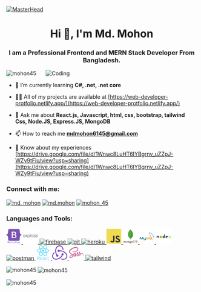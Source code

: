 [![MasterHead](https://i.ibb.co/5jfcL2y/giphy.gif)](https://rishavchanda.io)
<h1 align="center">Hi 👋, I'm Md. Mohon</h1>
<h3 align="center">I am a Professional Frontend and MERN Stack Developer From Bangladesh.</h3>
<img align="right" alt="Coding" width="400" src="https://cdn.dribbble.com/users/1059583/screenshots/4171367/coding-freak.gif">

<p align="left"> <img src="https://komarev.com/ghpvc/?username=mohon45&label=Profile%20views&color=0e75b6&style=flat" alt="mohon45" /> </p>

- 🌱 I’m currently learning **C#, .net, .net core**

- 👨‍💻 All of my projects are available at [https://web-developer-protfolio.netlify.app/](https://web-developer-protfolio.netlify.app/)

- 💬 Ask me about **React.js, Javascript, html, css, bootstrap, tailwind Css, Node.JS, Express.JS, MongoDB**

- 📫 How to reach me **mdmohon6145@gmail.com**

- 📄 Know about my experiences [https://drive.google.com/file/d/1Wnwc8LuHT6IYBgrnv_uZZpJ-WZy9tFiu/view?usp=sharing](https://drive.google.com/file/d/1Wnwc8LuHT6IYBgrnv_uZZpJ-WZy9tFiu/view?usp=sharing)

<h3 align="left">Connect with me:</h3>
<p align="left">
<a href="https://linkedin.com/in/md. mohon" target="blank"><img align="center" src="https://raw.githubusercontent.com/rahuldkjain/github-profile-readme-generator/master/src/images/icons/Social/linked-in-alt.svg" alt="md. mohon" height="30" width="40" /></a>
<a href="https://fb.com/md.mohon" target="blank"><img align="center" src="https://raw.githubusercontent.com/rahuldkjain/github-profile-readme-generator/master/src/images/icons/Social/facebook.svg" alt="md.mohon" height="30" width="40" /></a>
<a href="https://instagram.com/mohon_45" target="blank"><img align="center" src="https://raw.githubusercontent.com/rahuldkjain/github-profile-readme-generator/master/src/images/icons/Social/instagram.svg" alt="mohon_45" height="30" width="40" /></a>
</p>

<h3 align="left">Languages and Tools:</h3>
<p align="left"> <a href="https://getbootstrap.com" target="_blank" rel="noreferrer"> <img src="https://raw.githubusercontent.com/devicons/devicon/master/icons/bootstrap/bootstrap-plain-wordmark.svg" alt="bootstrap" width="40" height="40"/> </a> <a href="https://expressjs.com" target="_blank" rel="noreferrer"> <img src="https://raw.githubusercontent.com/devicons/devicon/master/icons/express/express-original-wordmark.svg" alt="express" width="40" height="40"/> </a> <a href="https://firebase.google.com/" target="_blank" rel="noreferrer"> <img src="https://www.vectorlogo.zone/logos/firebase/firebase-icon.svg" alt="firebase" width="40" height="40"/> </a> <a href="https://git-scm.com/" target="_blank" rel="noreferrer"> <img src="https://www.vectorlogo.zone/logos/git-scm/git-scm-icon.svg" alt="git" width="40" height="40"/> </a> <a href="https://heroku.com" target="_blank" rel="noreferrer"> <img src="https://www.vectorlogo.zone/logos/heroku/heroku-icon.svg" alt="heroku" width="40" height="40"/> </a> <a href="https://developer.mozilla.org/en-US/docs/Web/JavaScript" target="_blank" rel="noreferrer"> <img src="https://raw.githubusercontent.com/devicons/devicon/master/icons/javascript/javascript-original.svg" alt="javascript" width="40" height="40"/> </a> <a href="https://www.mongodb.com/" target="_blank" rel="noreferrer"> <img src="https://raw.githubusercontent.com/devicons/devicon/master/icons/mongodb/mongodb-original-wordmark.svg" alt="mongodb" width="40" height="40"/> </a> <a href="https://www.mysql.com/" target="_blank" rel="noreferrer"> <img src="https://raw.githubusercontent.com/devicons/devicon/master/icons/mysql/mysql-original-wordmark.svg" alt="mysql" width="40" height="40"/> </a> <a href="https://nodejs.org" target="_blank" rel="noreferrer"> <img src="https://raw.githubusercontent.com/devicons/devicon/master/icons/nodejs/nodejs-original-wordmark.svg" alt="nodejs" width="40" height="40"/> </a> <a href="https://postman.com" target="_blank" rel="noreferrer"> <img src="https://www.vectorlogo.zone/logos/getpostman/getpostman-icon.svg" alt="postman" width="40" height="40"/> </a> <a href="https://reactjs.org/" target="_blank" rel="noreferrer"> <img src="https://raw.githubusercontent.com/devicons/devicon/master/icons/react/react-original-wordmark.svg" alt="react" width="40" height="40"/> </a> <a href="https://redux.js.org" target="_blank" rel="noreferrer"> <img src="https://raw.githubusercontent.com/devicons/devicon/master/icons/redux/redux-original.svg" alt="redux" width="40" height="40"/> </a> <a href="https://sass-lang.com" target="_blank" rel="noreferrer"> <img src="https://raw.githubusercontent.com/devicons/devicon/master/icons/sass/sass-original.svg" alt="sass" width="40" height="40"/> </a> <a href="https://tailwindcss.com/" target="_blank" rel="noreferrer"> <img src="https://www.vectorlogo.zone/logos/tailwindcss/tailwindcss-icon.svg" alt="tailwind" width="40" height="40"/> </a> </p>

<p><img align="left" src="https://github-readme-stats.vercel.app/api/top-langs?username=mohon45&show_icons=true&locale=en&layout=compact" alt="mohon45" /></p>

<p>&nbsp;<img align="center" src="https://github-readme-stats.vercel.app/api?username=mohon45&show_icons=true&locale=en" alt="mohon45" /></p>

<p><img align="center" src="https://github-readme-streak-stats.herokuapp.com/?user=mohon45&" alt="mohon45" /></p>
